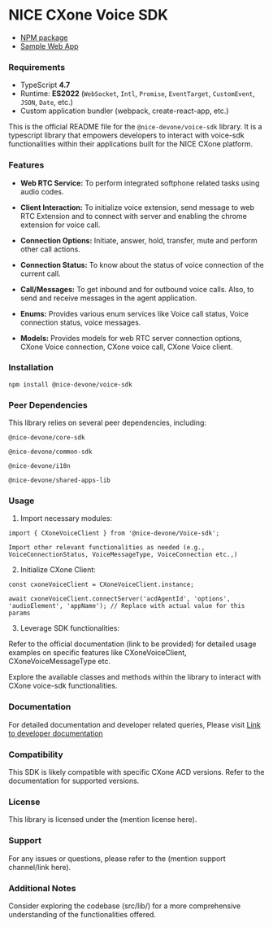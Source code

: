 # NICE CXone Voice SDK

*  [NPM package](https://www.npmjs.com/package/@nice-devone/voice-sdk)
*  [Sample Web App](https://github.com/nice-cxone/webapp-acd-cxagent-sdk-consumer)

### Requirements

*  TypeScript **4.7**
*  Runtime: **ES2022** (`WebSocket`, `Intl`, `Promise`, `EventTarget`, `CustomEvent`, `JSON`, `Date`, etc.)
*  Custom application bundler (webpack, create-react-app, etc.)

This is the official README file for the `@nice-devone/voice-sdk` library. It is a typescript library that empowers developers to interact with voice-sdk functionalities within their applications built for the NICE CXone platform.

### Features

* **Web RTC Service:** To perform integrated softphone related tasks using audio codes.

* **Client Interaction:** To initialize voice extension, send message to web RTC Extension and to connect with server and enabling the chrome extension for voice call.

* **Connection Options:** Initiate, answer, hold, transfer, mute and perform other call actions.

* **Connection Status:** To know about the status of voice connection of the current call.

* **Call/Messages:** To get inbound and for outbound voice calls. Also, to send and receive messages in the agent application.

* **Enums:** Provides various enum services like Voice call status, Voice connection status, voice messages.

* **Models:** Provides models for web RTC server connection options, CXone Voice connection, CXone voice call, CXone Voice client.

### Installation
```
npm install @nice-devone/voice-sdk
```
### Peer Dependencies
This library relies on several peer dependencies, including:
```
@nice-devone/core-sdk

@nice-devone/common-sdk

@nice-devone/i18n

@nice-devone/shared-apps-lib
```

### Usage

1. Import necessary modules:
```
import { CXoneVoiceClient } from '@nice-devone/Voice-sdk';

Import other relevant functionalities as needed (e.g., VoiceConnectionStatus, VoiceMessageType, VoiceConnection etc.,)
```
2. Initialize CXone Client:
```
const cxoneVoiceClient = CXoneVoiceClient.instance;

await cxoneVoiceClient.connectServer('acdAgentId', 'options', 'audioElement', 'appName'); // Replace with actual value for this params
```
3. Leverage SDK functionalities:

Refer to the official documentation (link to be provided) for detailed usage examples on specific features like CXoneVoiceClient, CXoneVoiceMessageType etc. 

Explore the available classes and methods within the library to interact with CXone voice-sdk functionalities.

### Documentation

For detailed documentation and developer related queries, Please visit  [Link to developer documentation](https://developer.niceincontact.com/)

### Compatibility

This SDK is likely compatible with specific CXone ACD versions. Refer to the documentation for supported versions.

### License

This library is licensed under the (mention license here).

### Support

For any issues or questions, please refer to the (mention support channel/link here).

### Additional Notes

Consider exploring the codebase (src/lib/) for a more comprehensive understanding of the functionalities offered.

